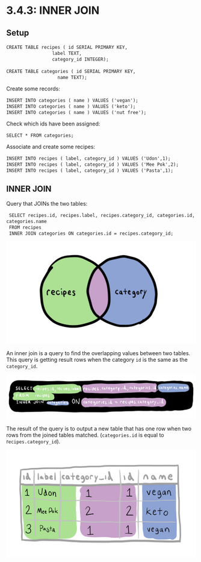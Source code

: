 # 3.4.3: INNER JOIN

## Setup

```text
CREATE TABLE recipes ( id SERIAL PRIMARY KEY,
                 label TEXT,
                 category_id INTEGER);

CREATE TABLE categories ( id SERIAL PRIMARY KEY,
                   name TEXT);
```

Create some records:

```text
INSERT INTO categories ( name ) VALUES ('vegan');
INSERT INTO categories ( name ) VALUES ('keto');
INSERT INTO categories ( name ) VALUES ('nut free');
```

Check which ids have been assigned:

```text
SELECT * FROM categories;
```

Associate and create some recipes:

```text
INSERT INTO recipes ( label, category_id ) VALUES ('Udon',1);
INSERT INTO recipes ( label, category_id ) VALUES ('Mee Pok',2);
INSERT INTO recipes ( label, category_id ) VALUES ('Pasta',1);
```

## INNER JOIN

Query that JOINs the two tables:

```text
 SELECT recipes.id, recipes.label, recipes.category_id, categories.id, categories.name
 FROM recipes                                                                                     
 INNER JOIN categories ON categories.id = recipes.category_id;
```

![](../../.gitbook/assets/join-venn.jpg)

An inner join is a query to find the overlapping values between two tables. This query is getting result rows when the category `id` is the same as the `category_id`.

![](../../.gitbook/assets/join-query.jpg)

The result of the query is to output a new table that has one row when two rows from the joined tables matched. \(`categories.id` is equal to r`ecipes.category_id`\).

![](../../.gitbook/assets/join-table.jpg)

